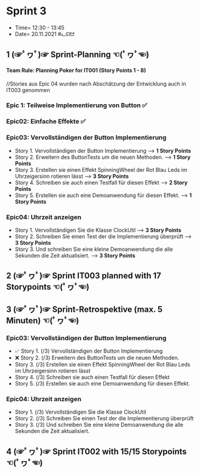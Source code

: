 # Sprint 3

+ Time= 12:30 - 13:45
+ Date= 20.11.2021
#ᓚᘏᗢ


## 1 (☞ﾟヮﾟ)☞ Sprint-Planning ☜(ﾟヮﾟ☜)

#### Team Rule: Planning Poker for IT001 (Story Points 1 - 8)
//Stories aus Epic 04 wurden nach Abschätzung der Entwicklung auch in IT003 genommen

### Epic 1: Teilweise Implementierung von Button ✅

### Epic02: Einfache Effekte ✅

### Epic03: Vervollständigen der Button Implementierung
+   Story 1. Vervollständigen der Button Implementierung --> **1 Story Points**
+   Story 2. Erweitern des ButtonTests um die neuen Methoden. --> **1 Story Points**
+   Story 3. Erstellen sie einen Effekt SpinningWheel der Rot Blau Leds im Uhrzeigersinn rotieren lässt --> **3 Story Points**
+   Story 4. Schreiben sie auch einen Testfall für diesen Effekt --> **2 Story Points**
+   Story 5. Erstellen sie auch eine Demoanwendung für diesen Effekt. --> **1 Story Points**

### Epic04: Uhrzeit anzeigen
+   Story 1. Vervollständigen Sie die Klasse ClockUtil --> **3 Story Points**
+   Story 2. Schreiben Sie einen Test der die Implementierung überprüft --> **3 Story Points**
+   Story 3. Und schreiben Sie eine kleine Demoanwendung die alle Sekunden die Zeit aktualisiert. --> **3 Story Points**


## 2 (☞ﾟヮﾟ)☞ Sprint IT003 planned with **17** Storypoints ☜(ﾟヮﾟ☜)


## 3 (☞ﾟヮﾟ)☞ Sprint-Retrospektive (max. 5 Minuten)  ☜(ﾟヮﾟ☜)

### Epic03: Vervollständigen der Button Implementierung
+   ✅ Story 1. (/3) Vervollständigen der Button Implementierung
+   ❌ Story 2. (/3) Erweitern des ButtonTests um die neuen Methoden.
+   Story 3. (/3) Erstellen sie einen Effekt SpinningWheel der Rot Blau Leds im Uhrzeigersinn rotieren lässt
+   Story 4. (/3) Schreiben sie auch einen Testfall für diesen Effekt
+   Story 5. (/3) Erstellen sie auch eine Demoanwendung für diesen Effekt.

### Epic04: Uhrzeit anzeigen
+   Story 1. (/3) Vervollständigen Sie die Klasse ClockUtil
+   Story 2. (/3) Schreiben Sie einen Test der die Implementierung überprüft
+   Story 3. (/3) Und schreiben Sie eine kleine Demoanwendung die alle Sekunden die Zeit aktualisiert.

## 4 (☞ﾟヮﾟ)☞ Sprint IT002 with 15/15 Storypoints ☜(ﾟヮﾟ☜)